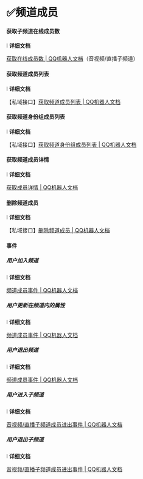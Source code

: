 # ✅频道成员

#### 获取子频道在线成员数

l **详细文档**

[获取在线成员数 | QQ机器人文档](https://bot.q.qq.com/wiki/develop/api/openapi/channel/get_online_nums.html)（音视频/直播子频道）

####  

#### 获取频道成员列表

l **详细文档**

【私域接口】[获取频道成员列表 | QQ机器人文档](https://bot.q.qq.com/wiki/develop/api/openapi/member/get_members.html)

####  

#### 获取频道身份组成员列表

l **详细文档**

【私域接口】[获取频道身份组成员列表 | QQ机器人文档](https://bot.q.qq.com/wiki/develop/api/openapi/member/get_role_members.html)

####  

#### 获取频道成员详情

l **详细文档**

[获取成员详情 | QQ机器人文档](https://bot.q.qq.com/wiki/develop/api/openapi/member/get_member.html)

####  

#### 删除频道成员

l **详细文档**

【私域接口】[删除频道成员 | QQ机器人文档](https://bot.q.qq.com/wiki/develop/api/openapi/member/delete_member.html)

 

#### 事件

##### 用户加入频道

l **详细文档**

[频道成员事件 | QQ机器人文档](https://bot.q.qq.com/wiki/develop/api/gateway/guild_member.html#guild-member-add)

 

##### 用户更新在频道内的属性

l **详细文档**

[频道成员事件 | QQ机器人文档](https://bot.q.qq.com/wiki/develop/api/gateway/guild_member.html#guild-member-update)

 

##### 用户退出频道

l **详细文档**

[频道成员事件 | QQ机器人文档](https://bot.q.qq.com/wiki/develop/api/gateway/guild_member.html#guild-member-remove)

 

##### 用户进入子频道

l **详细文档**

[音视频/直播子频道成员进出事件 | QQ机器人文档](https://bot.q.qq.com/wiki/develop/api/gateway/audio_or_live_channel_member.html#audio-or-live-channel-member-enter)

 

##### 用户退出子频道

l **详细文档**

[音视频/直播子频道成员进出事件 | QQ机器人文档](https://bot.q.qq.com/wiki/develop/api/gateway/audio_or_live_channel_member.html#audio-or-live-channel-member-enter)
